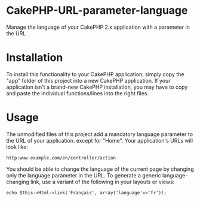CakePHP-URL-parameter-language
==============================

Manage the language of your CakePHP 2.x application with a parameter in the URL

Installation
==============================
To install this functionality to your CakePHP application, simply copy the "app" folder of this project into a new CakePHP application. If your application isn't a brand-new CakePHP installation, you may have to copy and paste the individual functions/lines into the right files.

Usage
==============================
The unmodified files of this project add a mandatory language parameter to the URL of your application. except for "Home". Your application's URLs will look like:

`http:www.example.com/en/controller/action`

You should be able to change the language of the current page by changing only the language parameter in the URL. To generate a generic language-changing link, use a variant of the following in your layouts or views: 

`echo $this->Html->link('Français', array('language'=>'fr'));`